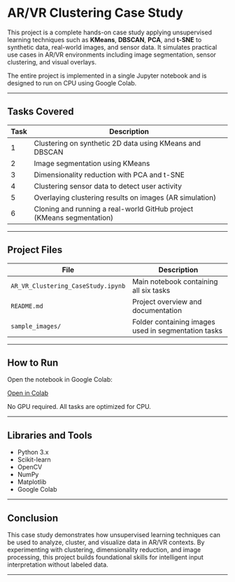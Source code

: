 # AR/VR Clustering Case Study

This project is a complete hands-on case study applying unsupervised learning techniques such as **KMeans**, **DBSCAN**, **PCA**, and **t-SNE** to synthetic data, real-world images, and sensor data. It simulates practical use cases in AR/VR environments including image segmentation, sensor clustering, and visual overlays.

The entire project is implemented in a single Jupyter notebook and is designed to run on CPU using Google Colab.

---

## Tasks Covered

| Task | Description |
|------|-------------|
| 1 | Clustering on synthetic 2D data using KMeans and DBSCAN |
| 2 | Image segmentation using KMeans |
| 3 | Dimensionality reduction with PCA and t-SNE |
| 4 | Clustering sensor data to detect user activity |
| 5 | Overlaying clustering results on images (AR simulation) |
| 6 | Cloning and running a real-world GitHub project (KMeans segmentation) |

---

## Project Files

| File | Description |
|------|-------------|
| `AR_VR_Clustering_CaseStudy.ipynb` | Main notebook containing all six tasks |
| `README.md` | Project overview and documentation |
| `sample_images/` | Folder containing images used in segmentation tasks |

---

## How to Run

Open the notebook in Google Colab:

[Open in Colab](https://colab.research.google.com/github/YOUR_USERNAME/AR-VR-Clustering-CaseStudy/blob/main/AR_VR_Clustering_CaseStudy.ipynb)

No GPU required. All tasks are optimized for CPU.

---

## Libraries and Tools

- Python 3.x
- Scikit-learn
- OpenCV
- NumPy
- Matplotlib
- Google Colab

---

## Conclusion

This case study demonstrates how unsupervised learning techniques can be used to analyze, cluster, and visualize data in AR/VR contexts. By experimenting with clustering, dimensionality reduction, and image processing, this project builds foundational skills for intelligent input interpretation without labeled data.

---

